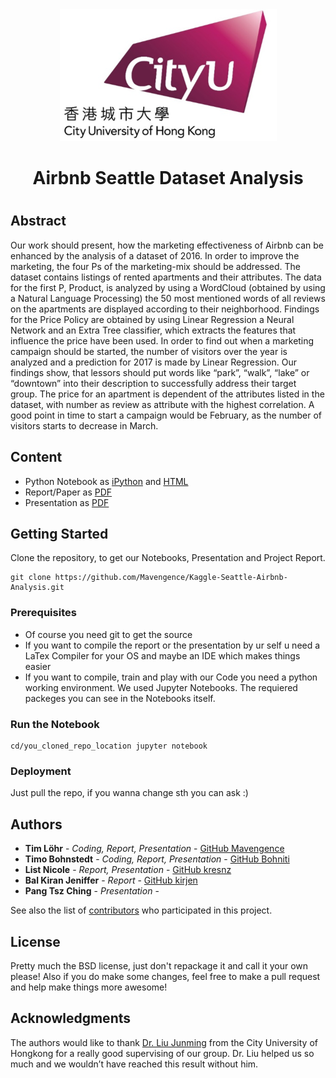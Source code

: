 <div align="center" border-bottom="none"> 
<img src="https://github.com/Mavengence/Kaggle-Seattle-Airbnb-Analysis/blob/dev/report/photo/0_cityu.png">
<h1 align="center" border-bottom="none">Airbnb Seattle Dataset Analysis<h1>
</div>

## Abstract

Our work should present, how the marketing effectiveness of Airbnb can be enhanced by the analysis of a dataset of 2016. In order to improve the marketing, the four Ps of the marketing-mix should be addressed. The dataset contains listings of rented apartments and their attributes. The data for the first P, Product, is analyzed by using a WordCloud (obtained by using a Natural Language Processing) the 50 most mentioned words of all reviews on the apartments are displayed according to their neighborhood. Findings for the Price Policy are obtained by using Linear Regression a Neural Network and an Extra Tree classifier, which extracts the features that influence the price have been used. In order to find out when a marketing campaign should be started, the number of visitors over the year is analyzed and a prediction for 2017 is made by Linear Regression. Our findings show, that lessors should put words like “park”, “walk”, “lake” or “downtown” into their description to successfully address their target group. The price for an apartment is dependent of the attributes listed in the dataset, with number as review as attribute with the highest correlation. A good point in time to start a campaign would be February, as the number of visitors starts to decrease in March.

## Content

- Python Notebook as [iPython](https://github.com/Mavengence/Kaggle-Seattle-Airbnb-Analysis/blob/dev/IS4861_group_project_airbnb.ipynb) and [HTML](https://github.com/Mavengence/Kaggle-Seattle-Airbnb-Analysis/blob/dev/IS4861_group_project_airbnb.html)
- Report/Paper as [PDF](https://github.com/Mavengence/Kaggle-Seattle-Airbnb-Analysis/blob/dev/Paper.pdf)
- Presentation as [PDF](https://github.com/Mavengence/Kaggle-Seattle-Airbnb-Analysis/blob/dev/Presentation.pdf)

## Getting Started

Clone the repository, to get our Notebooks, Presentation and Project Report.

```
git clone https://github.com/Mavengence/Kaggle-Seattle-Airbnb-Analysis.git
```

### Prerequisites

- Of course you need git to get the source
- If you want to compile the report or the presentation by ur self u need a LaTex Compiler for your OS and maybe an IDE which makes things easier
- If you want to compile, train and play with our Code you need a python working environment. We used Jupyter Notebooks. The requiered packeges you can see in the Notebooks itself.

### Run the Notebook

```
cd/you_cloned_repo_location jupyter notebook
```

### Deployment

Just pull the repo, if you wanna change sth you can ask :)

## Authors

* **Tim Löhr** - *Coding, Report, Presentation* - [GitHub Mavengence](https://github.com/Mavengence)
* **Timo Bohnstedt** - *Coding, Report, Presentation* - [GitHub Bohniti](https://github.com/bohniti)
* **List Nicole** - *Report, Presentation* - [GitHub kresnz](https://github.com/kresnz)
* **Bal Kiran Jeniffer** - *Report* - [GitHub kirjen](https://github.com/kirjen)
* **Pang Tsz Ching** - *Presentation* -


See also the list of [contributors](https://github.com/Mavengence/Kaggle-Seattle-Airbnb-Analysis/graphs/contributors) who participated in this project.

## License

Pretty much the BSD license, just don't repackage it and call it your own please!
Also if you do make some changes, feel free to make a pull request and help make things more awesome!

## Acknowledgments

The authors would like to thank [Dr. Liu Junming](https://www.cb.cityu.edu.hk/staff/junmiliu/) from the City University of Hongkong for a really good supervising of our group. Dr. Liu helped us so much and we wouldn’t have reached this result without him.
